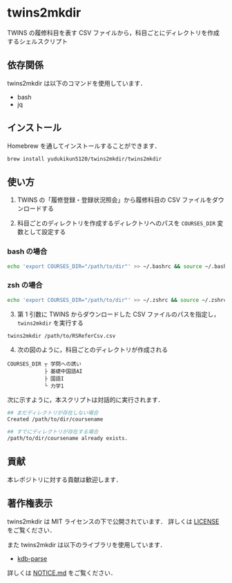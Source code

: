 # twins2mkdir

TWINS の履修科目を表す CSV ファイルから，科目ごとにディレクトリを作成するシェルスクリプト

## 依存関係

twins2mkdir は以下のコマンドを使用しています．

- bash
- jq

## インストール

Homebrew を通してインストールすることができます．

```sh
brew install yudukikun5120/twins2mkdir/twins2mkdir
```

## 使い方

1. TWINS の「履修登録・登録状況照会」から履修科目の CSV ファイルをダウンロードする

2. 科目ごとのディレクトリを作成するディレクトリへのパスを `COURSES_DIR` 変数として設定する

### bash の場合

```bash
echo 'export COURSES_DIR="/path/to/dir"' >> ~/.bashrc && source ~/.bashrc
```

### zsh の場合

```zsh
echo 'export COURSES_DIR="/path/to/dir"' >> ~/.zshrc && source ~/.zshrc
```

3. 第 1 引数に TWINS からダウンロードした CSV ファイルのパスを指定し，`twins2mkdir` を実行する

```bash
twins2mkdir /path/to/RSReferCsv.csv
```

4. 次の図のように，科目ごとのディレクトリが作成される

```text
COURSES_DIR ┬ 学問への誘い
            ├ 基礎中国語AI
            ├ 国語I
            └ 力学1
```

次に示すように，本スクリプトは対話的に実行されます．

```bash
## まだディレクトリが存在しない場合
Created /path/to/dir/coursename

## すでにディレクトリが存在する場合
/path/to/dir/coursename already exists.
```

## 貢献

本レポジトリに対する貢献は歓迎します．

## 著作権表示

twins2mkdir は MIT ライセンスの下で公開されています．
詳しくは [LICENSE](LICENSE) をご覧ください．

また twins2mkdir は以下のライブラリを使用しています．

- [kdb-parse](https://github.com/Mimori256/kdb-parse)

詳しくは [NOTICE.md](NOTICE.md) をご覧ください．
